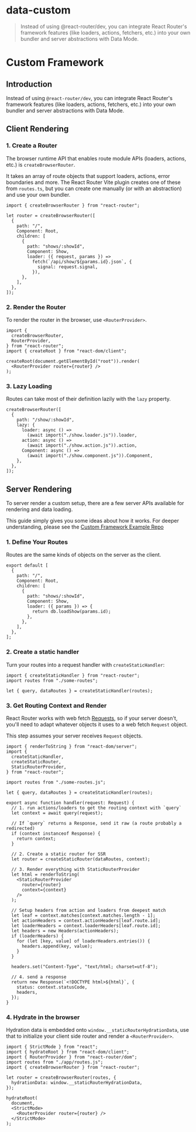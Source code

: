 # data-custom

> Instead of using @react-router/dev, you can integrate React Router's framework features (like loaders, actions, fetchers, etc.) into your own bundler and server abstractions with Data Mode.

# Custom Framework

## Introduction

Instead of using `@react-router/dev`, you can integrate React Router's framework features (like loaders, actions, fetchers, etc.) into your own bundler and server abstractions with Data Mode.

## Client Rendering

### 1\. Create a Router

The browser runtime API that enables route module APIs (loaders, actions, etc.) is `createBrowserRouter`.

It takes an array of route objects that support loaders, actions, error boundaries and more. The React Router Vite plugin creates one of these from `routes.ts`, but you can create one manually (or with an abstraction) and use your own bundler.

    import { createBrowserRouter } from "react-router";

    let router = createBrowserRouter([
      {
        path: "/",
        Component: Root,
        children: [
          {
            path: "shows/:showId",
            Component: Show,
            loader: ({ request, params }) =>
              fetch(`/api/show/${params.id}.json`, {
                signal: request.signal,
              }),
          },
        ],
      },
    ]);

### 2\. Render the Router

To render the router in the browser, use `<RouterProvider>`.

    import {
      createBrowserRouter,
      RouterProvider,
    } from "react-router";
    import { createRoot } from "react-dom/client";

    createRoot(document.getElementById("root")).render(
      <RouterProvider router={router} />
    );

### 3\. Lazy Loading

Routes can take most of their definition lazily with the `lazy` property.

    createBrowserRouter([
      {
        path: "/show/:showId",
        lazy: {
          loader: async () =>
            (await import("./show.loader.js")).loader,
          action: async () =>
            (await import("./show.action.js")).action,
          Component: async () =>
            (await import("./show.component.js")).Component,
        },
      },
    ]);

## Server Rendering

To server render a custom setup, there are a few server APIs available for rendering and data loading.

This guide simply gives you some ideas about how it works. For deeper understanding, please see the [Custom Framework Example Repo](https://github.com/remix-run/custom-react-router-framework-example)

### 1\. Define Your Routes

Routes are the same kinds of objects on the server as the client.

    export default [
      {
        path: "/",
        Component: Root,
        children: [
          {
            path: "shows/:showId",
            Component: Show,
            loader: ({ params }) => {
              return db.loadShow(params.id);
            },
          },
        ],
      },
    ];

### 2\. Create a static handler

Turn your routes into a request handler with `createStaticHandler`:

    import { createStaticHandler } from "react-router";
    import routes from "./some-routes";

    let { query, dataRoutes } = createStaticHandler(routes);

### 3\. Get Routing Context and Render

React Router works with web fetch [Requests](https://developer.mozilla.org/en-US/docs/Web/API/Request), so if your server doesn't, you'll need to adapt whatever objects it uses to a web fetch `Request` object.

This step assumes your server receives `Request` objects.

    import { renderToString } from "react-dom/server";
    import {
      createStaticHandler,
      createStaticRouter,
      StaticRouterProvider,
    } from "react-router";

    import routes from "./some-routes.js";

    let { query, dataRoutes } = createStaticHandler(routes);

    export async function handler(request: Request) {
      // 1. run actions/loaders to get the routing context with `query`
      let context = await query(request);

      // If `query` returns a Response, send it raw (a route probably a redirected)
      if (context instanceof Response) {
        return context;
      }

      // 2. Create a static router for SSR
      let router = createStaticRouter(dataRoutes, context);

      // 3. Render everything with StaticRouterProvider
      let html = renderToString(
        <StaticRouterProvider
          router={router}
          context={context}
        />
      );

      // Setup headers from action and loaders from deepest match
      let leaf = context.matches[context.matches.length - 1];
      let actionHeaders = context.actionHeaders[leaf.route.id];
      let loaderHeaders = context.loaderHeaders[leaf.route.id];
      let headers = new Headers(actionHeaders);
      if (loaderHeaders) {
        for (let [key, value] of loaderHeaders.entries()) {
          headers.append(key, value);
        }
      }

      headers.set("Content-Type", "text/html; charset=utf-8");

      // 4. send a response
      return new Response(`<!DOCTYPE html>${html}`, {
        status: context.statusCode,
        headers,
      });
    }

### 4\. Hydrate in the browser

Hydration data is embedded onto `window.__staticRouterHydrationData`, use that to initialize your client side router and render a `<RouterProvider>`.

    import { StrictMode } from "react";
    import { hydrateRoot } from "react-dom/client";
    import { RouterProvider } from "react-router/dom";
    import routes from "./app/routes.js";
    import { createBrowserRouter } from "react-router";

    let router = createBrowserRouter(routes, {
      hydrationData: window.__staticRouterHydrationData,
    });

    hydrateRoot(
      document,
      <StrictMode>
        <RouterProvider router={router} />
      </StrictMode>
    );
